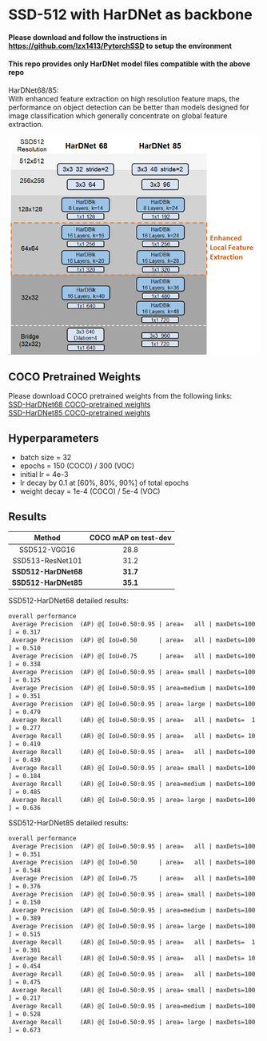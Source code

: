 # SSD-512 with HarDNet as backbone

#### Please download and follow the instructions in https://github.com/lzx1413/PytorchSSD to setup the environment
#### This repo provides only HarDNet model files compatible with the above repo

HarDNet68/85: \
With enhanced feature extraction on high resolution feature maps, the performance on object detection can be better than models designed for image classification which generally concentrate on global feature extraction.
<p align="center">
  <img src="../ReadmeImg/hardnet_arch_1.png" width="512" title="HarDNet Block">
</p>

## COCO Pretrained Weights
Please download COCO pretrained weights from the following links:\
[SSD-HarDNet68 COCO-pretrained weights](https://drive.google.com/file/d/1IHXvQMsQbuwYbuxW7HjFQHhGSX6SKz70/view?usp=sharing)\
[SSD-HarDNet85 COCO-pretrained weights](https://drive.google.com/file/d/1gagahaMFOKG6hOGpU0-CgL3m1yc13ktr/view?usp=sharing)

## Hyperparameters
- batch size = 32
- epochs = 150 (COCO) / 300 (VOC)
- initial lr = 4e-3
- lr decay by 0.1 at [60%, 80%, 90%] of total epochs
- weight decay = 1e-4 (COCO) / 5e-4 (VOC)


## Results
| Method | COCO mAP on test-dev | 
| :---: |  :---:  | 
| SSD512-VGG16  | 28.8 | 
| SSD513-ResNet101 | 31.2 |
| **SSD512-HarDNet68**   | **31.7** | 
| **SSD512-HarDNet85**   | **35.1** | 

SSD512-HarDNet68 detailed results:
```
overall performance
 Average Precision  (AP) @[ IoU=0.50:0.95 | area=   all | maxDets=100 ] = 0.317
 Average Precision  (AP) @[ IoU=0.50      | area=   all | maxDets=100 ] = 0.510
 Average Precision  (AP) @[ IoU=0.75      | area=   all | maxDets=100 ] = 0.338
 Average Precision  (AP) @[ IoU=0.50:0.95 | area= small | maxDets=100 ] = 0.125
 Average Precision  (AP) @[ IoU=0.50:0.95 | area=medium | maxDets=100 ] = 0.351
 Average Precision  (AP) @[ IoU=0.50:0.95 | area= large | maxDets=100 ] = 0.479
 Average Recall     (AR) @[ IoU=0.50:0.95 | area=   all | maxDets=  1 ] = 0.277
 Average Recall     (AR) @[ IoU=0.50:0.95 | area=   all | maxDets= 10 ] = 0.419
 Average Recall     (AR) @[ IoU=0.50:0.95 | area=   all | maxDets=100 ] = 0.439
 Average Recall     (AR) @[ IoU=0.50:0.95 | area= small | maxDets=100 ] = 0.184
 Average Recall     (AR) @[ IoU=0.50:0.95 | area=medium | maxDets=100 ] = 0.485
 Average Recall     (AR) @[ IoU=0.50:0.95 | area= large | maxDets=100 ] = 0.636
```


SSD512-HarDNet85 detailed results:
```
overall performance
 Average Precision  (AP) @[ IoU=0.50:0.95 | area=   all | maxDets=100 ] = 0.351
 Average Precision  (AP) @[ IoU=0.50      | area=   all | maxDets=100 ] = 0.548
 Average Precision  (AP) @[ IoU=0.75      | area=   all | maxDets=100 ] = 0.376
 Average Precision  (AP) @[ IoU=0.50:0.95 | area= small | maxDets=100 ] = 0.150
 Average Precision  (AP) @[ IoU=0.50:0.95 | area=medium | maxDets=100 ] = 0.389
 Average Precision  (AP) @[ IoU=0.50:0.95 | area= large | maxDets=100 ] = 0.515
 Average Recall     (AR) @[ IoU=0.50:0.95 | area=   all | maxDets=  1 ] = 0.301
 Average Recall     (AR) @[ IoU=0.50:0.95 | area=   all | maxDets= 10 ] = 0.454
 Average Recall     (AR) @[ IoU=0.50:0.95 | area=   all | maxDets=100 ] = 0.475
 Average Recall     (AR) @[ IoU=0.50:0.95 | area= small | maxDets=100 ] = 0.217
 Average Recall     (AR) @[ IoU=0.50:0.95 | area=medium | maxDets=100 ] = 0.528
 Average Recall     (AR) @[ IoU=0.50:0.95 | area= large | maxDets=100 ] = 0.673
 ```
